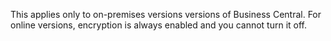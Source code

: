 This applies only to on-premises versions versions of Business Central. For online versions, encryption is always enabled and you cannot turn it off.